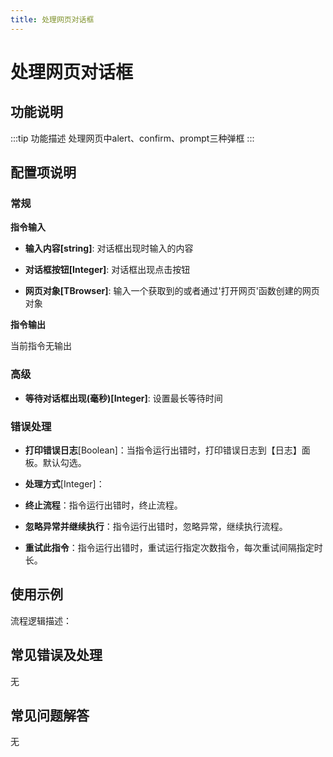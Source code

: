```yaml
---
title: 处理网页对话框
---
```


# 处理网页对话框

## 功能说明

:::tip 功能描述
处理网页中alert、confirm、prompt三种弹框
:::

## 配置项说明

### 常规

**指令输入**

- **输入内容[string]**: 对话框出现时输入的内容

- **对话框按钮[Integer]**: 对话框出现点击按钮

- **网页对象[TBrowser]**: 输入一个获取到的或者通过'打开网页'函数创建的网页对象


**指令输出**

当前指令无输出

### 高级

- **等待对话框出现(毫秒)[Integer]**: 设置最长等待时间

### 错误处理

- **打印错误日志**[Boolean]：当指令运行出错时，打印错误日志到【日志】面板。默认勾选。

- **处理方式**[Integer]：

 - **终止流程**：指令运行出错时，终止流程。

 - **忽略异常并继续执行**：指令运行出错时，忽略异常，继续执行流程。

 - **重试此指令**：指令运行出错时，重试运行指定次数指令，每次重试间隔指定时长。

## 使用示例

流程逻辑描述：

## 常见错误及处理

无

## 常见问题解答

无

